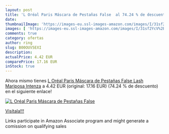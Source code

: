 ```yaml
---
layout: post
title: 'L Oréal Paris Máscara de Pestañas False  al 74.24 % de descuento'
date: 
thumbnailImage: 'https://images-eu.ssl-images-amazon.com/images/I/31sf2YcV%2BNL._SL200_.jpg'
images: [ 'https://images-eu.ssl-images-amazon.com/images/I/31sf2YcV%2BNL._SL200_.jpg' ]
comments: true
category: ofertas
author: ring
slug: B00OUV5EXI
description:
actualPrice: 4.42 EUR
comparePrice: 17.16 EUR
inStock: true
---
```


Ahora mismo tienes [L Oréal Paris Máscara de Pestañas False Lash Mariposa Intenza](https://www.amazon.es/dp/B00OUV5EXI/?tag=tolees-21) a 4.42 EUR (original: 17.16 EUR) (74.24 %  de descuento) en el siguiente enlace!

[![L Oréal Paris Máscara de Pestañas False ](https://images-eu.ssl-images-amazon.com/images/I/31sf2YcV%2BNL._SL200_.jpg)](https://www.amazon.es/dp/B00OUV5EXI/?tag=tolees-21)

[Visítala!!!](https://www.amazon.es/dp/B00OUV5EXI/?tag=tolees-21)

Links participate in Amazon Associate program and might generate a comission on qualifying sales
